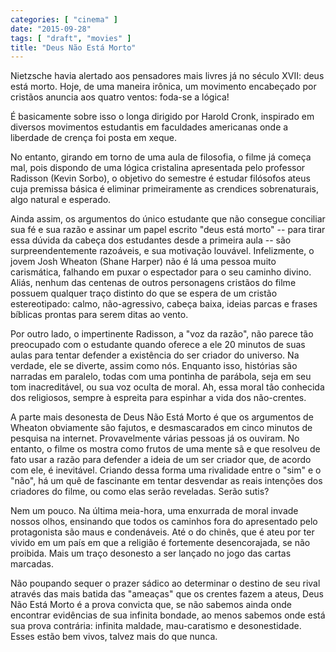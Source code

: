 ```yaml
---
categories: [ "cinema" ]
date: "2015-09-28"
tags: [ "draft", "movies" ]
title: "Deus Não Está Morto"
---
```

Nietzsche havia alertado aos pensadores mais livres já no século XVII:
deus está morto. Hoje, de uma maneira irônica, um movimento encabeçado
por cristãos anuncia aos quatro ventos: foda-se a lógica!

É basicamente sobre isso o longa dirigido por Harold Cronk, inspirado em
diversos movimentos estudantis em faculdades americanas onde a liberdade
de crença foi posta em xeque.

No entanto, girando em torno de uma aula de filosofia, o filme já
começa mal, pois dispondo de uma lógica cristalina apresentada pelo
professor Radisson (Kevin Sorbo), o objetivo do semestre é estudar
filósofos ateus cuja premissa básica é eliminar primeiramente as
crendices sobrenaturais, algo natural e esperado.

Ainda assim, os argumentos do único estudante que não consegue
conciliar sua fé e sua razão e assinar um papel escrito "deus está
morto" -- para tirar essa dúvida da cabeça dos estudantes desde a
primeira aula -- são surpreendentemente razoáveis, e sua motivação
louvável. Infelizmente, o jovem Josh Wheaton (Shane Harper) não é
lá uma pessoa muito carismática, falhando em puxar o espectador para
o seu caminho divino. Aliás, nenhum das centenas de outros personagens
cristãos do filme possuem qualquer traço distinto do que se espera
de um cristão estereotipado: calmo, não-agressivo, cabeça baixa,
ideias parcas e frases bíblicas prontas para serem ditas ao vento.

Por outro lado, o impertinente Radisson, a "voz da razão", não parece
tão preocupado com o estudante quando oferece a ele 20 minutos de suas
aulas para tentar defender a existência do ser criador do universo. Na
verdade, ele se diverte, assim como nós. Enquanto isso, histórias são
narradas em paralelo, todas com uma pontinha de parábola, seja em seu tom
inacreditável, ou sua voz oculta de moral. Ah, essa moral tão conhecida
dos religiosos, sempre à espreita para espinhar a vida dos não-crentes.

A parte mais desonesta de Deus Não Está Morto é que os argumentos
de Wheaton obviamente são fajutos, e desmascarados em cinco minutos de
pesquisa na internet. Provavelmente várias pessoas já os ouviram. No
entanto, o filme os mostra como frutos de uma mente sã e que resolveu
de fato usar a razão para defender a ideia de um ser criador que, de
acordo com ele, é inevitável. Criando dessa forma uma rivalidade entre o
"sim" e o "não", há um quê de fascinante em tentar desvendar as reais
intenções dos criadores do filme, ou como elas serão reveladas. Serão
sutis?

Nem um pouco. Na última meia-hora, uma enxurrada de moral invade
nossos olhos, ensinando que todos os caminhos fora do apresentado pelo
protagonista são maus e condenáveis. Até o do chinês, que é ateu por
ter vivido em um país em que a religião é fortemente desencorajada,
se não proibida. Mais um traço desonesto a ser lançado no jogo das
cartas marcadas.

Não poupando sequer o prazer sádico ao determinar o destino de seu rival
através das mais batida das "ameaças" que os crentes fazem a ateus,
Deus Não Está Morto é a prova convicta que, se não sabemos ainda
onde encontrar evidências de sua infinita bondade, ao menos sabemos
onde está sua prova contrária: infinita maldade, mau-caratismo e
desonestidade. Esses estão bem vivos, talvez mais do que nunca.

